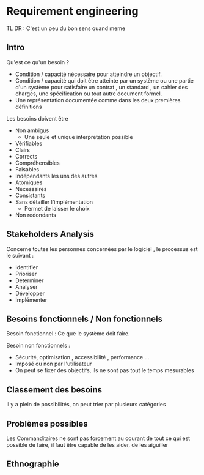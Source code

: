 
# Requirement engineering
TL DR : C'est un peu du bon sens quand meme 

## Intro

Qu'est ce qu'un besoin ?
- Condition / capacité nécessaire pour atteindre un objectif.
- Condition / capacité qui doit être atteinte par un système ou une partie d'un système pour satisfaire un contrat , un standard , un cahier des charges, une spécification ou tout autre document formel.
- Une représentation documentée comme dans les deux premières définitions
	

Les besoins doivent être
- Non ambigus
	- Une seule et unique interpretation possible
- Vérifiables
- Clairs
- Corrects
- Compréhensibles
- Faisables
- Indépendants les uns des autres
- Atomiques
- Nécessaires
- Consistants
- Sans détailler l'implémentation
	- Permet de laisser le choix
- Non redondants 

## Stakeholders Analysis

Concerne toutes les personnes concernées par le logiciel , le processus est le suivant :
- Identifier
- Prioriser
- Determiner
- Analyser
- Développer
- Implémenter

## Besoins fonctionnels / Non fonctionnels

Besoin fonctionnel : Ce que le système doit faire.

Besoin non fonctionnels : 
- Sécurité, optimisation , accessibilité , performance ...
- Imposé ou non par l'utilisateur
- On peut se fixer des objectifs, ils ne sont pas tout le temps mesurables


## Classement des besoins

Il y a plein de possibilités, on peut trier par plusieurs catégories


## Problèmes possibles

Les Commanditaires ne sont pas forcement au courant de tout ce qui est possible de faire, il faut être capable de les aider, de les aiguiller


## Ethnographie

##